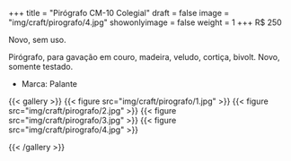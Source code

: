 +++
title = "Pirógrafo CM-10 Colegial"
draft = false
image = "img/craft/pirografo/4.jpg"
showonlyimage = false
weight = 1
+++
<span class="price">R$ 250</span>

Novo, sem uso.
<!--more-->

Pirógrafo, para gavação em couro, madeira, veludo, cortiça, bivolt. Novo, somente testado.

- Marca: Palante

{{< gallery >}}
{{< figure src="img/craft/pirografo/1.jpg" >}}
{{< figure src="img/craft/pirografo/2.jpg" >}}
{{< figure src="img/craft/pirografo/3.jpg" >}}
{{< figure src="img/craft/pirografo/4.jpg" >}}

{{< /gallery >}}
